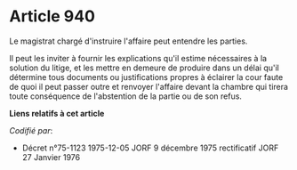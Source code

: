 # Article 940

Le magistrat chargé d'instruire l'affaire peut entendre les parties.

Il peut les inviter à fournir les explications qu'il estime nécessaires à la solution du litige, et les mettre en demeure de
produire dans un délai qu'il détermine tous documents ou justifications propres à éclairer la cour faute de quoi il peut
passer outre et renvoyer l'affaire devant la chambre qui tirera toute conséquence de l'abstention de la partie ou de son
refus.

**Liens relatifs à cet article**

_Codifié par_:

  - Décret n°75-1123 1975-12-05 JORF 9 décembre 1975 rectificatif JORF 27 Janvier 1976
